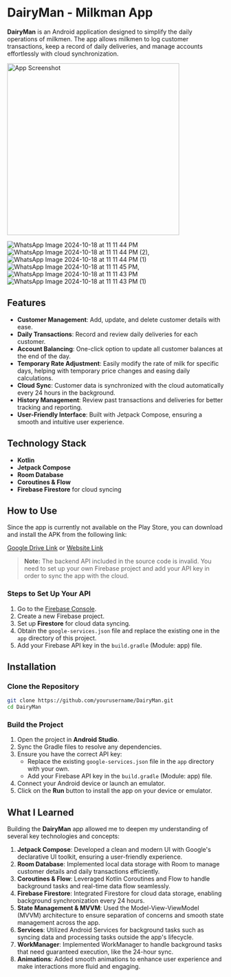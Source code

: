 # DairyMan - Milkman App

**DairyMan** is an Android application designed to simplify the daily operations of milkmen. The app allows milkmen to log customer transactions, keep a record of daily deliveries, and manage accounts effortlessly with cloud synchronization.

<img src="(https://github.com/user-attachments/assets/a73f4abe-9afc-4aba-8cbe-7158ae01f44c)" alt="App Screenshot" width="400"/>

![WhatsApp Image 2024-10-18 at 11 11 44 PM](https://github.com/user-attachments/assets/a73f4abe-9afc-4aba-8cbe-7158ae01f44c)
![WhatsApp Image 2024-10-18 at 11 11 44 PM (2)](https://github.com/user-attachments/assets/7dd0812d-8c82-4a65-85de-be48117731d2),![WhatsApp Image 2024-10-18 at 11 11 44 PM (1)](https://github.com/user-attachments/assets/f7acc09b-c9a8-4ce1-b621-807be64c7d9a)
![WhatsApp Image 2024-10-18 at 11 11 45 PM](https://github.com/user-attachments/assets/51efa743-3a48-445b-9b3f-9f5528a13cb5),![WhatsApp Image 2024-10-18 at 11 11 43 PM](https://github.com/user-attachments/assets/1fd244fa-67f8-47b4-895e-e643280203d2)
![WhatsApp Image 2024-10-18 at 11 11 43 PM (1)](https://github.com/user-attachments/assets/f23b31c3-cad2-4d6a-b96c-68fddb86b013)





## Features
- **Customer Management**: Add, update, and delete customer details with ease.
- **Daily Transactions**: Record and review daily deliveries for each customer.
- **Account Balancing**: One-click option to update all customer balances at the end of the day.
- **Temporary Rate Adjustment**: Easily modify the rate of milk for specific days, helping with temporary price changes and easing daily calculations.
- **Cloud Sync**: Customer data is synchronized with the cloud automatically every 24 hours in the background.
- **History Management**: Review past transactions and deliveries for better tracking and reporting.
- **User-Friendly Interface**: Built with Jetpack Compose, ensuring a smooth and intuitive user experience.


## Technology Stack
- **Kotlin**
- **Jetpack Compose**
- **Room Database**
- **Coroutines & Flow**
- **Firebase Firestore** for cloud syncing

## How to Use
Since the app is currently not available on the Play Store, you can download and install the APK from the following link:

[Google Drive Link](your-google-drive-link) or [Website Link](your-website-link)

> **Note:** The backend API included in the source code is invalid. You need to set up your own Firebase project and add your API key in order to sync the app with the cloud.

### Steps to Set Up Your API
1. Go to the [Firebase Console](https://console.firebase.google.com/).
2. Create a new Firebase project.
3. Set up **Firestore** for cloud data syncing.
4. Obtain the `google-services.json` file and replace the existing one in the `app` directory of this project.
5. Add your Firebase API key in the `build.gradle` (Module: app) file.

## Installation

### Clone the Repository
```bash
git clone https://github.com/yourusername/DairyMan.git
cd DairyMan
```
### Build the Project
1. Open the project in **Android Studio**.
2. Sync the Gradle files to resolve any dependencies.
3. Ensure you have the correct API key:
   - Replace the existing `google-services.json` file in the `app` directory with your own.
   - Add your Firebase API key in the `build.gradle` (Module: app) file.
4. Connect your Android device or launch an emulator.
5. Click on the **Run** button to install the app on your device or emulator.

## What I Learned
Building the **DairyMan** app allowed me to deepen my understanding of several key technologies and concepts:

1. **Jetpack Compose**: Developed a clean and modern UI with Google's declarative UI toolkit, ensuring a user-friendly experience.
2. **Room Database**: Implemented local data storage with Room to manage customer details and daily transactions efficiently.
3. **Coroutines & Flow**: Leveraged Kotlin Coroutines and Flow to handle background tasks and real-time data flow seamlessly.
4. **Firebase Firestore**: Integrated Firestore for cloud data storage, enabling background synchronization every 24 hours.
5. **State Management & MVVM**: Used the Model-View-ViewModel (MVVM) architecture to ensure separation of concerns and smooth state management across the app.
6. **Services**: Utilized Android Services for background tasks such as syncing data and processing tasks outside the app's lifecycle.
7. **WorkManager**: Implemented WorkManager to handle background tasks that need guaranteed execution, like the 24-hour sync.
8. **Animations**: Added smooth animations to enhance user experience and make interactions more fluid and engaging.

